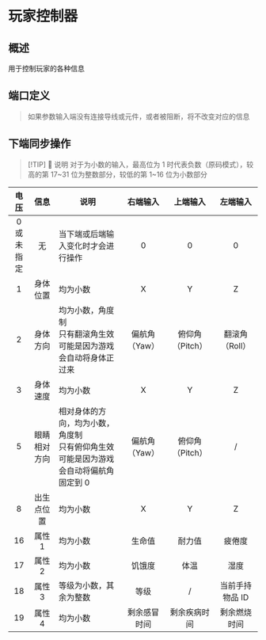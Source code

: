 <script setup lang="ts">
import ElectricConnection from "../../../components/ElectricElement/ElectricConnection";
import ElectricConnectorType from "../../../components/ElectricElement/ElectricConnectorType";
import ElectricConnectorDirection from "../../../components/ElectricElement/ElectricConnectorDirection";
import ElectricConnectionDisplayMode from "../../../components/ElectricElement/ElectricConnectionDisplayMode";
import IOPort from "../../../components/ElectricElement/IOPort";
import ElectricElement from "../../../components/ElectricElement/ElectricElement.vue";

let connections = [
    new ElectricConnection(ElectricConnectorDirection.Top, ElectricConnectorType.Input, ElectricConnectionDisplayMode.Hide, [
        new IOPort(1, 32, "输入参数", "")
    ], false, true),
    new ElectricConnection(ElectricConnectorDirection.Right, ElectricConnectorType.Input, ElectricConnectionDisplayMode.Hide, [
        new IOPort(1, 32, "输入参数", "")
    ], false, true),
        new ElectricConnection(ElectricConnectorDirection.Bottom, ElectricConnectorType.Input, ElectricConnectionDisplayMode.BitWidth, [
        new IOPort(1, 16, "同步操作，详见下表", ""),
        new IOPort(1, 16, "指定玩家序号", "")
    ], false, true),
    new ElectricConnection(ElectricConnectorDirection.Left, ElectricConnectorType.Input, ElectricConnectionDisplayMode.Hide, [
        new IOPort(1, 32, "输入参数", "")
    ], false, true),
    new ElectricConnection(ElectricConnectorDirection.In, ElectricConnectorType.Input, ElectricConnectionDisplayMode.StartAndEnd, [
        new IOPort(1, 1, "阻断右端输入", ""),
        new IOPort(2, 2, "阻断上端输入", ""),
        new IOPort(3, 3, "阻断左端输入", "")
    ], false, true)
];
</script>

# 玩家控制器 <Badge text="v2.0"/>

## 概述

用于控制玩家的各种信息

## 端口定义

> 如果参数输入端没有连接导线或元件，或者被阻断，将不改变对应的信息

<ElectricElement imgAltPrefix="玩家控制器" :connections="connections" imgSrc="/images/expand/others/GVPlayerControllerBlock.webp"/>

## 下端同步操作

> [!TIP] 📝 说明
> 对于为小数的输入，最高位为 1 时代表负数（原码模式），较高的第 17~31 位为整数部分，较低的第 1~16 位为小数部分

|     电压      |   信息   | 说明                                              |   右端输入   |    上端输入    |   左端输入    |
|:-----------:|:------:|-------------------------------------------------|:--------:|:----------:|:---------:|
| 0 或<br/>未指定 |   无    | 当下端或后端输入变化时才会进行操作                               |    0     |     0      |     0     |
|      1      |  身体位置  | 均为小数                                            |    X     |     Y      |     Z     |
|      2      |  身体方向  | 均为小数，角度制<br/>只有翻滚角生效可能是因为游戏会自动将身体正过来            | 偏航角（Yaw） | 俯仰角（Pitch） | 翻滚角（Roll） |
|      3      |  身体速度  | 均为小数                                            |    X     |     Y      |     Z     |
|      5      | 眼睛相对方向 | 相对身体的方向，均为小数，角度制<br/>只有俯仰角生效可能是因为游戏会自动将偏航角固定到 0 | 偏航角（Yaw） | 俯仰角（Pitch） |     /     |
|      8      | 出生点位置  | 均为小数                                            |    X     |     Y      |     Z     |
|     16      |  属性1   | 均为小数                                            |   生命值    |    耐力值     |    疲倦度    |
|     17      |  属性2   | 均为小数                                            |   饥饿度    |     体温     |    湿度     |
|     18      |  属性3   | 等级为小数，其余为整数                                     |    等级    |     /      | 当前手持物品 ID |
|     19      |  属性4   | 均为小数                                            |  剩余感冒时间  |   剩余疾病时间   |  剩余燃烧时间   |